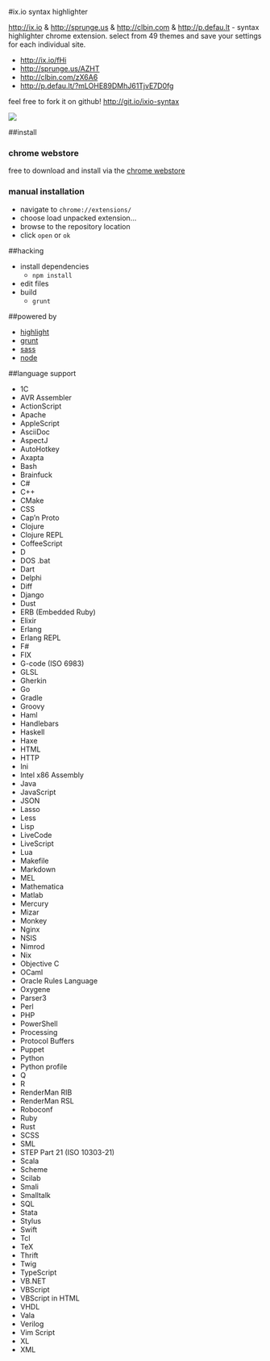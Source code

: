 #ix.io syntax highlighter

http://ix.io & http://sprunge.us & http://clbin.com & http://p.defau.lt - syntax highlighter chrome extension. select from 49 themes and save your settings for each individual site.

- http://ix.io/fHi
- http://sprunge.us/AZHT
- http://clbin.com/zX6A6
- http://p.defau.lt/?mLOHE89DMhJ61TjvE7D0fg

feel free to fork it on github!
http://git.io/ixio-syntax

![](https://raw.github.com/xero/ix.io-syntax/master/preview.gif)

##install

### chrome webstore

free to download and install via the [chrome webstore](http://goo.gl/ZJMB9j)

### manual installation

- navigate to `chrome://extensions/`
- choose load unpacked extension...
- browse to the repository location
- click `open` or `ok` 

##hacking

- install dependencies
  - `npm install`
- edit files
- build
  - `grunt`

##powered by

- [highlight](https://highlightjs.org)
- [grunt](http://gruntjs.com)
- [sass](http://sass-lang.com)
- [node](http://nodejs.org)

##language support

- 1C
- AVR Assembler
- ActionScript
- Apache
- AppleScript
- AsciiDoc
- AspectJ
- AutoHotkey
- Axapta
- Bash
- Brainfuck
- C#
- C++
- CMake
- CSS
- Cap’n Proto
- Clojure
- Clojure REPL
- CoffeeScript
- D
- DOS .bat
- Dart
- Delphi
- Diff
- Django
- Dust
- ERB (Embedded Ruby)
- Elixir
- Erlang
- Erlang REPL
- F#
- FIX
- G-code (ISO 6983)
- GLSL
- Gherkin
- Go
- Gradle
- Groovy
- Haml
- Handlebars
- Haskell
- Haxe
- HTML
- HTTP
- Ini
- Intel x86 Assembly
- Java
- JavaScript
- JSON
- Lasso
- Less
- Lisp
- LiveCode
- LiveScript
- Lua
- Makefile
- Markdown
- MEL
- Mathematica
- Matlab
- Mercury
- Mizar
- Monkey
- Nginx
- NSIS
- Nimrod
- Nix
- Objective C
- OCaml
- Oracle Rules Language
- Oxygene
- Parser3
- Perl
- PHP
- PowerShell
- Processing
- Protocol Buffers
- Puppet
- Python
- Python profile
- Q
- R
- RenderMan RIB
- RenderMan RSL
- Roboconf
- Ruby
- Rust
- SCSS
- SML
- STEP Part 21 (ISO 10303-21)
- Scala
- Scheme
- Scilab
- Smali
- Smalltalk
- SQL
- Stata
- Stylus
- Swift
- Tcl
- TeX
- Thrift
- Twig
- TypeScript
- VB.NET
- VBScript
- VBScript in HTML
- VHDL
- Vala
- Verilog
- Vim Script
- XL
- XML
